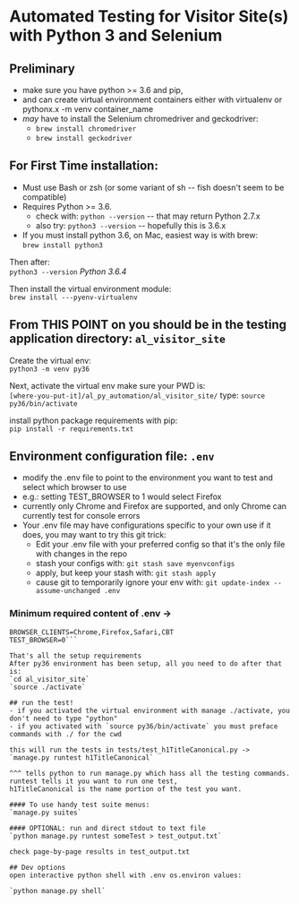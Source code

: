 
# Automated Testing for Visitor Site(s) with Python 3 and Selenium

## Preliminary
- make sure you have python >= 3.6 and pip,
- and can create virtual environment containers either with virtualenv or pythonx.x -m venv container_name
- _may_ have to install the Selenium chromedriver and geckodriver: 
  - `brew install chromedriver`
  - `brew install geckodriver`

## For First Time installation:
- Must use Bash or zsh (or some variant of sh -- fish doesn't seem to be compatible)
- Requires Python >= 3.6. 
  - check with: `python --version` -- that may return Python 2.7.x
  - also try: `python3 --version` -- hopefully this is 3.6.x
- If you must install python 3.6, on Mac, easiest way is with brew:  
`brew install python3`

Then after:  
`python3 --version`
_Python 3.6.4_

Then install the virtual environment module:  
`brew install ---pyenv-virtualenv`

## From THIS POINT on you should be in the testing application directory: `al_visitor_site`

Create the virtual env:  
`python3 -m venv py36`

Next, activate the virtual env make sure your PWD is:  
`[where-you-put-it]/al_py_automation/al_visitor_site/`
type: `source py36/bin/activate`

install python package requirements with pip:  
`pip install -r requirements.txt`

## Environment configuration file: `.env`
- modify the .env file to point to the environment you want to test and select which browser to use
- e.g.: setting TEST_BROWSER to 1 would select Firefox
- currently only Chrome and Firefox are supported, and only Chrome can currently test for console errors
- Your .env file may have configurations specific to your own use if it does, you may want to try this git trick:
  - Edit your .env file with your preferred config so that it's the only file with changes in the repo
  - stash your configs with: `git stash save myenvconfigs`
  - apply, but keep your stash with: `git stash apply`
  - cause git to temporarily ignore your env with: `git update-index --assume-unchanged .env`

### Minimum required content of .env ->
```VISITOR_SITE_URL=http://angiesmr2stg.prod.acquia-sites.com  
BROWSER_CLIENTS=Chrome,Firefox,Safari,CBT  
TEST_BROWSER=0```

That's all the setup requirements  
After py36 environment has been setup, all you need to do after that is:  
`cd al_visitor_site`
`source ./activate`

## run the test!
- if you activated the virtual environment with manage ./activate, you don't need to type "python"
- if you activated with `source py36/bin/activate` you must preface commands with ./ for the cwd

this will run the tests in tests/test_h1TitleCanonical.py ->  
`manage.py runtest h1TitleCanonical`

^^^ tells python to run manage.py which hass all the testing commands. runtest tells it you want to run one test, 
h1TitleCanonical is the name portion of the test you want.

#### To use handy test suite menus:
`manage.py suites`

#### OPTIONAL: run and direct stdout to text file
`python manage.py runtest someTest > test_output.txt`

check page-by-page results in test_output.txt

## Dev options
open interactive python shell with .env os.environ values:

`python manage.py shell`

